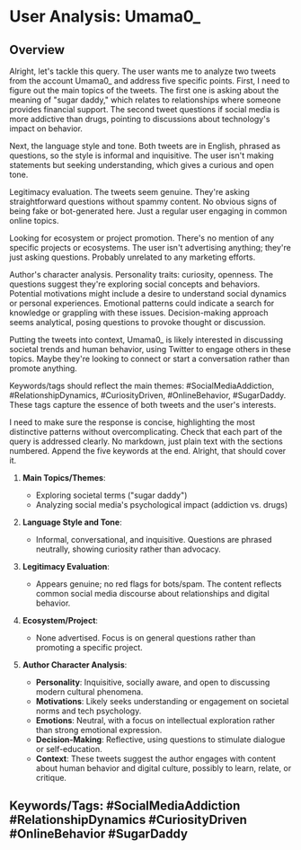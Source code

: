 # User Analysis: Umama0_

## Overview

<think>
Alright, let's tackle this query. The user wants me to analyze two tweets from the account Umama0_ and address five specific points. First, I need to figure out the main topics of the tweets. The first one is asking about the meaning of "sugar daddy," which relates to relationships where someone provides financial support. The second tweet questions if social media is more addictive than drugs, pointing to discussions about technology's impact on behavior.

Next, the language style and tone. Both tweets are in English, phrased as questions, so the style is informal and inquisitive. The user isn't making statements but seeking understanding, which gives a curious and open tone.

Legitimacy evaluation. The tweets seem genuine. They're asking straightforward questions without spammy content. No obvious signs of being fake or bot-generated here. Just a regular user engaging in common online topics.

Looking for ecosystem or project promotion. There's no mention of any specific projects or ecosystems. The user isn't advertising anything; they're just asking questions. Probably unrelated to any marketing efforts.

Author's character analysis. Personality traits: curiosity, openness. The questions suggest they're exploring social concepts and behaviors. Potential motivations might include a desire to understand social dynamics or personal experiences. Emotional patterns could indicate a search for knowledge or grappling with these issues. Decision-making approach seems analytical, posing questions to provoke thought or discussion.

Putting the tweets into context, Umama0_ is likely interested in discussing societal trends and human behavior, using Twitter to engage others in these topics. Maybe they're looking to connect or start a conversation rather than promote anything.

Keywords/tags should reflect the main themes: #SocialMediaAddiction, #RelationshipDynamics, #CuriosityDriven, #OnlineBehavior, #SugarDaddy. These tags capture the essence of both tweets and the user's interests.

I need to make sure the response is concise, highlighting the most distinctive patterns without overcomplicating. Check that each part of the query is addressed clearly. No markdown, just plain text with the sections numbered. Append the five keywords at the end. Alright, that should cover it.
</think>

1. **Main Topics/Themes**:  
   - Exploring societal terms ("sugar daddy")  
   - Analyzing social media's psychological impact (addiction vs. drugs)  

2. **Language Style and Tone**:  
   - Informal, conversational, and inquisitive. Questions are phrased neutrally, showing curiosity rather than advocacy.  

3. **Legitimacy Evaluation**:  
   - Appears genuine; no red flags for bots/spam. The content reflects common social media discourse about relationships and digital behavior.  

4. **Ecosystem/Project**:  
   - None advertised. Focus is on general questions rather than promoting a specific project.  

5. **Author Character Analysis**:  
   - **Personality**: Inquisitive, socially aware, and open to discussing modern cultural phenomena.  
   - **Motivations**: Likely seeks understanding or engagement on societal norms and tech psychology.  
   - **Emotions**: Neutral, with a focus on intellectual exploration rather than strong emotional expression.  
   - **Decision-Making**: Reflective, using questions to stimulate dialogue or self-education.  
   - **Context**: These tweets suggest the author engages with content about human behavior and digital culture, possibly to learn, relate, or critique.  

**Keywords/Tags**: #SocialMediaAddiction #RelationshipDynamics #CuriosityDriven #OnlineBehavior #SugarDaddy
---
